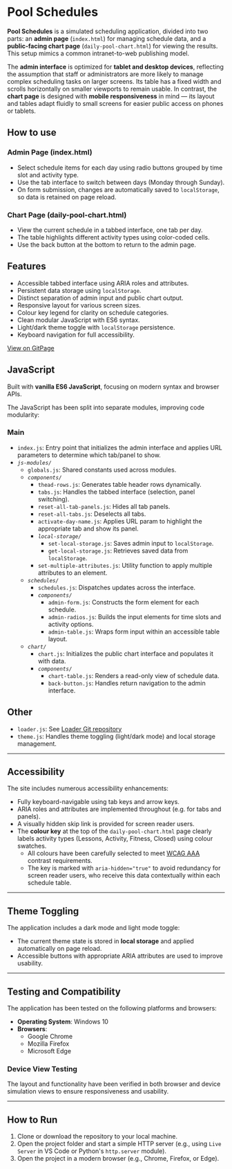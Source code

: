 # Pool Schedules

**Pool Schedules** is a simulated scheduling application, divided into two parts: an **admin page** (`index.html`) for managing schedule data, and a **public-facing chart page** (`daily-pool-chart.html`) for viewing the results. This setup mimics a common intranet-to-web publishing model.

The **admin interface** is optimized for **tablet and desktop devices**, reflecting the assumption that staff or administrators are more likely to manage complex scheduling tasks on larger screens. Its table has a fixed width and scrolls horizontally on smaller viewports to remain usable. In contrast, the **chart page** is designed with **mobile responsiveness** in mind — its layout and tables adapt fluidly to small screens for easier public access on phones or tablets.

## How to use

### Admin Page (index.html)

- Select schedule items for each day using radio buttons grouped by time slot and activity type.
- Use the tab interface to switch between days (Monday through Sunday).
- On form submission, changes are automatically saved to `localStorage`, so data is retained on page reload.

### Chart Page (daily-pool-chart.html)

- View the current schedule in a tabbed interface, one tab per day.
- The table highlights different activity types using color-coded cells.
- Use the back button at the bottom to return to the admin page.

## Features

- Accessible tabbed interface using ARIA roles and attributes.
- Persistent data storage using `localStorage`.
- Distinct separation of admin input and public chart output.
- Responsive layout for various screen sizes.
- Colour key legend for clarity on schedule categories.
- Clean modular JavaScript with ES6 syntax.
- Light/dark theme toggle with `localStorage` persistence.
- Keyboard navigation for full accessibility.

[View on GitPage](https://chrisnajman.github.io/pool-schedules)

## JavaScript

Built with **vanilla ES6 JavaScript**, focusing on modern syntax and browser APIs.

The JavaScript has been split into separate modules, improving code modularity:

### Main

- `index.js`: Entry point that initializes the admin interface and applies URL parameters to determine which tab/panel to show.
- _`js-modules/`_
  - `globals.js`: Shared constants used across modules.
  - _`components/`_
    - `thead-rows.js`: Generates table header rows dynamically.
    - `tabs.js`: Handles the tabbed interface (selection, panel switching).
    - `reset-all-tab-panels.js`: Hides all tab panels.
    - `reset-all-tabs.js`: Deselects all tabs.
    - `activate-day-name.js`: Applies URL param to highlight the appropriate tab and show its panel.
    - _`local-storage/`_
      - `set-local-storage.js`: Saves admin input to `localStorage`.
      - `get-local-storage.js`: Retrieves saved data from `localStorage`.
    - `set-multiple-attributes.js`: Utility function to apply multiple attributes to an element.
  - _`schedules/`_
    - `schedules.js`: Dispatches updates across the interface.
    - _`components/`_
      - `admin-form.js`: Constructs the form element for each schedule.
      - `admin-radios.js`: Builds the input elements for time slots and activity options.
      - `admin-table.js`: Wraps form input within an accessible table layout.
  - _`chart/`_
    - `chart.js`: Initializes the public chart interface and populates it with data.
    - _`components/`_
      - `chart-table.js`: Renders a read-only view of schedule data.
      - `back-button.js`: Handles return navigation to the admin interface.

## Other

- `loader.js`: See [Loader Git repository](https://github.com/chrisnajman/loader)
- `theme.js`: Handles theme toggling (light/dark mode) and local storage management.

---

## Accessibility

The site includes numerous accessibility enhancements:

- Fully keyboard-navigable using tab keys and arrow keys.
- ARIA roles and attributes are implemented throughout (e.g. for tabs and panels).
- A visually hidden skip link is provided for screen reader users.
- The **colour key** at the top of the `daily-pool-chart.html` page clearly labels activity types (Lessons, Activity, Fitness, Closed) using colour swatches.
  - All colours have been carefully selected to meet [WCAG AAA](https://www.w3.org/WAI/WCAG21/quickref/) contrast requirements.
  - The key is marked with `aria-hidden="true"` to avoid redundancy for screen reader users, who receive this data contextually within each schedule table.

---

## Theme Toggling

The application includes a dark mode and light mode toggle:

- The current theme state is stored in **local storage** and applied automatically on page reload.
- Accessible buttons with appropriate ARIA attributes are used to improve usability.

---

## Testing and Compatibility

The application has been tested on the following platforms and browsers:

- **Operating System**: Windows 10
- **Browsers**:
  - Google Chrome
  - Mozilla Firefox
  - Microsoft Edge

### Device View Testing

The layout and functionality have been verified in both browser and device simulation views to ensure responsiveness and usability.

---

## How to Run

1. Clone or download the repository to your local machine.
2. Open the project folder and start a simple HTTP server (e.g., using `Live Server` in VS Code or Python's `http.server` module).
3. Open the project in a modern browser (e.g., Chrome, Firefox, or Edge).
